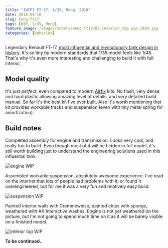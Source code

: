 ```yaml
---
title: "[WIP] FT-17, 1/35, Meng, 2018"
date: 2018-09-10
slug: meng-ft17
tags: [WIP, 1/35, Meng]
feature_image: /images/models/meng-ft17/03_interior_top_wip_1920.jpg
categories: [Vehicles]
---
```


Legendary Renault FT-17, [most influential and revolutionary tank design in history](https://en.wikipedia.org/wiki/Renault_FT).
It's so tiny by modern standards that 1/35 model feels like 1/48. That's why it's even more interesting and challenging to build it with full interior.

## Model quality
It's just *perfect*, even compared to modern [Airfix](/tags/airfix) kits. No flash, very dense and hard plastic allowing amazing level of details, and very detailed build manual.
So far it's the best kit I've ever built. Also it's worth mentioning that kit provides workable tracks and suspension (even with tiny metal spring for amortization).

## Build notes

Completed assembly for engine and transmission. Looks very cool, and really fun to build. Even though most of it will be hidden in full model, it's still worth building just to understand the engineering solutions used in this influential tank.

![engine WIP](/images/models/meng-ft17/00_engine_wip_1920.jpg)

Assembled workable suspension, absolutely awesome experience.
I've read on the internet that lots of people had problems with it, or found it overengineered, but for me it was a very fun and relatively easy build.

![suspension WIP](/images/models/meng-ft17/01_suspension_wip_1920.jpg)

Painted interior walls with Cremmeweise, painted chips with sponge, weathered with AK Interactive washes.
Engine is not yet weathered on the picture, but I'm not going to spend much time on it as it will be barely visible on a finished model.

![interior top WIP](/images/models/meng-ft17/03_interior_top_wip_1920.jpg)

**To be continued..**
